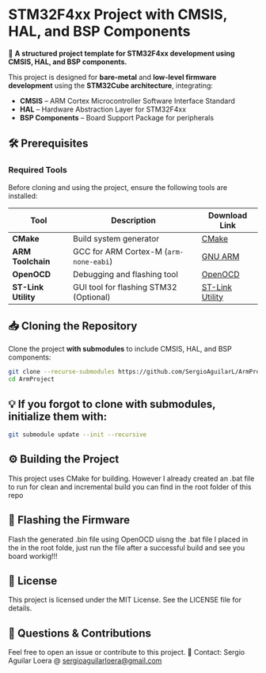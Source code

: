 # STM32F4xx Project with CMSIS, HAL, and BSP Components

🚀 **A structured project template for STM32F4xx development using CMSIS, HAL, and BSP components.**

This project is designed for **bare-metal** and **low-level firmware development** using the **STM32Cube architecture**, integrating:
- **CMSIS** – ARM Cortex Microcontroller Software Interface Standard
- **HAL** – Hardware Abstraction Layer for STM32F4xx
- **BSP Components** – Board Support Package for peripherals

## 🛠 Prerequisites

### Required Tools

Before cloning and using the project, ensure the following tools are installed:

| Tool                | Description                                   | Download Link                                                                 |
|---------------------|-----------------------------------------------|--------------------------------------------------------------------------------|
| **CMake**           | Build system generator                        | [CMake](https://cmake.org/download/)                                           |
| **ARM Toolchain**   | GCC for ARM Cortex-M (`arm-none-eabi`)        | [GNU ARM](https://developer.arm.com/downloads/-/gnu-rm)                        |
| **OpenOCD**         | Debugging and flashing tool                   | [OpenOCD](http://openocd.org/)                                                 |
| **ST-Link Utility** | GUI tool for flashing STM32 (Optional)        | [ST-Link Utility](https://www.st.com/en/development-tools/stsw-link004.html)    |

## 📥 Cloning the Repository

Clone the project **with submodules** to include CMSIS, HAL, and BSP components:

```sh
git clone --recurse-submodules https://github.com/SergioAguilarL/ArmProject.git
cd ArmProject
```

## 💡 If you forgot to clone with submodules, initialize them with:

```sh
git submodule update --init --recursive

```
## ⚙️ Building the Project
This project uses CMake for building. However I already created an .bat file to run for clean and incremental build you can find in the root folder of this repo

## 🔌 Flashing the Firmware
Flash the generated .bin file using OpenOCD uisng the .bat file I placed in the in the root folde, just run the file after a successful build and see you board workig!!!

## 📜 License
This project is licensed under the MIT License. See the LICENSE file for details.

## 💬 Questions & Contributions
Feel free to open an issue or contribute to this project.
📩 Contact: Sergio Aguilar Loera @ sergioaguilarloera@gmail.com




